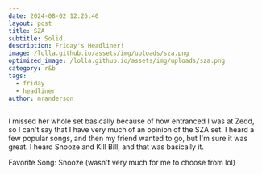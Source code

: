 ```yaml
---
date: 2024-08-02 12:26:40
layout: post
title: SZA
subtitle: Solid.
description: Friday's Headliner!
image: /lolla.github.io/assets/img/uploads/sza.png
optimized_image: /lolla.github.io/assets/img/uploads/sza.png
category: r&b
tags:
  - friday
  - headliner
author: mranderson
---
```


I missed her whole set basically because of how entranced I was at Zedd, so I can't say that I have very much of an opinion of the SZA set. I heard a few popular songs, and then my friend wanted to go, but I'm sure it was great. I heard Snooze and Kill Bill, and that was basically it.

Favorite Song: Snooze (wasn't very much for me to choose from lol)